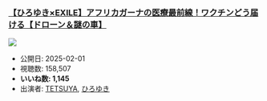 ### [【ひろゆき×EXILE】アフリカガーナの医療最前線！ワクチンどう届ける【ドローン＆謎の車】](https://www.youtube.com/watch?v=JQaEQQSnGT8)
[![](https://img.youtube.com/vi/JQaEQQSnGT8/sddefault.jpg)](https://www.youtube.com/watch?v=JQaEQQSnGT8)
-   公開日: 2025-02-01
-   視聴数: 158,507
-   **いいね数: 1,145**
-   出演者: [TETSUYA](/rehacq_fan/people/TETSUYA "wikilink"), [ひろゆき](/rehacq_fan/people/ひろゆき "wikilink")
